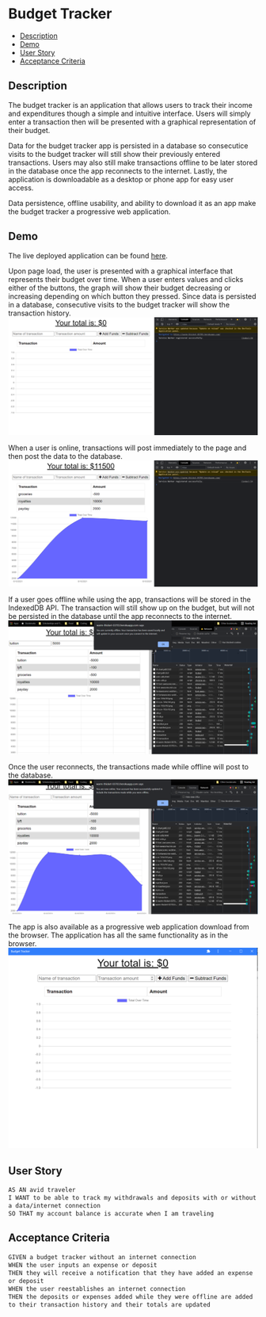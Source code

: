 # Budget Tracker <!-- omit in toc -->
- [Description](#description)
- [Demo](#demo)
- [User Story](#user-story)
- [Acceptance Criteria](#acceptance-criteria)
## Description
The budget tracker is an application that allows users to track their income and expenditures though a simple and intuitive interface. Users will simply enter a transaction then will be presented with a graphical representation of their budget.

Data for the budget tracker app is persisted in a database so consecutice visits to the budget tracker will still show their previously entered transactions. Users may also still make transactions offline to be later stored in the database once the app reconnects to the internet. Lastly, the application is downloadable as a desktop or phone app for easy user access.

Data persistence, offline usability, and ability to download it as an app make the budget tracker a progressive web application. 

## Demo
The live deployed application can be found [here](https://warm-thicket-03703.herokuapp.com/).

Upon page load, the user is presented with a graphical interface that represents their budget over time. When a user enters values and clicks either of the buttons, the graph will show their budget decreasing or increasing depending on which button they pressed. Since data is persisted in a database, consecutive visits to the budget tracker will show the transaction history.
![budget tracker on launch](readme_images/launch.png)

When a user is online, transactions will post immediately to the page and then post the data to the database.
![budget tracker with online transactions added](readme_images/online-transactions.png)

If a user goes offline while using the app, transactions will be stored in the IndexedDB API. The transaction will still show up on the budget, but will not be persisted in the database until the app reconnects to the internet.
![budget tracker with offline transactions added](readme_images/offline-transactions.png)

Once the user reconnects, the transactions made while offline will post to the database.
![budget tracker on reconnect](readme_images/reconnect.png)

The app is also available as a progressive web application download from the browser. The application has all the same functionality as in the browser.
![budget tracker as progressive web application](readme_images/pwa.png)

## User Story
```
AS AN avid traveler
I WANT to be able to track my withdrawals and deposits with or without a data/internet connection
SO THAT my account balance is accurate when I am traveling 
```
## Acceptance Criteria
```
GIVEN a budget tracker without an internet connection
WHEN the user inputs an expense or deposit
THEN they will receive a notification that they have added an expense or deposit
WHEN the user reestablishes an internet connection
THEN the deposits or expenses added while they were offline are added to their transaction history and their totals are updated
```